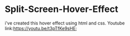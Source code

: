 # Split-Screen-Hover-Effect
i've created this hover effect using html and css.
Youtube link:https://youtu.be/t3pTfKe9sHE;

